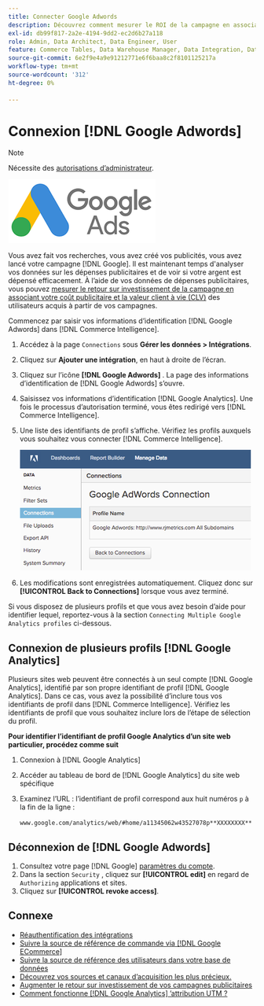 ```yaml
---
title: Connecter Google Adwords
description: Découvrez comment mesurer le ROI de la campagne en associant votre coût publicitaire et la valeur client à vie (CLV) des utilisateurs acquise à partir de vos campagnes.
exl-id: db99f817-2a2e-4194-9dd2-ec2d6b27a118
role: Admin, Data Architect, Data Engineer, User
feature: Commerce Tables, Data Warehouse Manager, Data Integration, Data Import/Export
source-git-commit: 6e2f9e4a9e91212771e6f6baa8c2f8101125217a
workflow-type: tm+mt
source-wordcount: '312'
ht-degree: 0%

---
```


# Connexion [!DNL Google Adwords]

>[!NOTE]
>
>Nécessite des [autorisations d’administrateur](../../../administrator/user-management/user-management.md).

![](../../../assets/Google_Adwords_logo.png)

Vous avez fait vos recherches, vous avez créé vos publicités, vous avez lancé votre campagne [!DNL Google]. Il est maintenant temps d&#39;analyser vos données sur les dépenses publicitaires et de voir si votre argent est dépensé efficacement. À l’aide de vos données de dépenses publicitaires, vous pouvez [mesurer le retour sur investissement de la campagne en associant votre coût publicitaire et la valeur client à vie (CLV)](../../analysis/roi-ad-camp.md) des utilisateurs acquis à partir de vos campagnes.

Commencez par saisir vos informations d’identification [!DNL Google Adwords] dans [!DNL Commerce Intelligence].

1. Accédez à la page `Connections` sous **Gérer les données > Intégrations**.
1. Cliquez sur **Ajouter une intégration**, en haut à droite de l’écran.
1. Cliquez sur l’icône **[!DNL Google Adwords]** . La page des informations d’identification de [!DNL Google Adwords] s’ouvre.
1. Saisissez vos informations d’identification [!DNL Google Analytics]. Une fois le processus d’autorisation terminé, vous êtes redirigé vers [!DNL Commerce Intelligence].
1. Une liste des identifiants de profil s’affiche. Vérifiez les profils auxquels vous souhaitez vous connecter [!DNL Commerce Intelligence].

   ![](../../../assets/cnnct-profile.png)

1. Les modifications sont enregistrées automatiquement. Cliquez donc sur **[!UICONTROL Back to Connections]** lorsque vous avez terminé.

Si vous disposez de plusieurs profils et que vous avez besoin d’aide pour identifier lequel, reportez-vous à la section `Connecting Multiple Google Analytics profiles` ci-dessous.

## Connexion de plusieurs profils [!DNL Google Analytics]

Plusieurs sites web peuvent être connectés à un seul compte [!DNL Google Analytics], identifié par son propre identifiant de profil [!DNL Google Analytics]. Dans ce cas, vous avez la possibilité d’inclure tous vos identifiants de profil dans [!DNL Commerce Intelligence]. Vérifiez les identifiants de profil que vous souhaitez inclure lors de l’étape de sélection du profil.

**Pour identifier l’identifiant de profil Google Analytics d’un site web particulier, procédez comme suit**

1. Connexion à [!DNL Google Analytics]
1. Accéder au tableau de bord de [!DNL Google Analytics] du site web spécifique
1. Examinez l’URL : l’identifiant de profil correspond aux huit numéros `p` à la fin de la ligne :

   `www.google.com/analytics/web/#home/a11345062w43527078p**XXXXXXXX**`

## Déconnexion de [!DNL Google Adwords]

1. Consultez votre page [!DNL Google] [paramètres du compte](https://www.google.com/account/about/?hl=en).
1. Dans la section `Security` , cliquez sur **[!UICONTROL edit]** en regard de `Authorizing` applications et sites.
1. Cliquez sur **[!UICONTROL revoke access]**.

## Connexe

* [Réauthentification des intégrations](https://experienceleague.adobe.com/docs/commerce-knowledge-base/kb/how-to/mbi-reauthenticating-integrations.html?lang=fr)
* [Suivre la source de référence de commande via  [!DNL Google ECommerce]](../integrations/google-ecommerce.md)
* [Suivre la source de référence des utilisateurs dans votre base de données](../../analysis/google-track-user-acq.md)
* [Découvrez vos sources et canaux d’acquisition les plus précieux.](../../analysis/most-value-source-channel.md)
* [Augmenter le retour sur investissement de vos campagnes publicitaires](../../analysis/roi-ad-camp.md)
* [Comment fonctionne  [!DNL Google Analytics] ’attribution UTM ?](../../analysis/utm-attributes.md)
